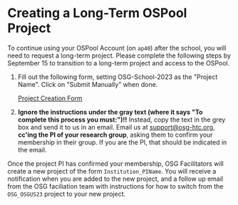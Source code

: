 # Creating a Long-Term OSPool Project

To continue using your OSPool Account (on `ap40`) after the school, you will 
need to request a long-term project. Please complete the following 
steps by September 15 to transition to a long-term project and access
to the OSPool. 

1. Fill out the following form, setting OSG-School-2023 as the "Project Name". Click 
    on "Submit Manually" when done. 
	
	[Project Creation Form](https://topology.opensciencegrid.org/generate_project_yaml)

1. **Ignore the instructions under the gray text (where it says "To complete this process 
you must:")!!** Instead, copy the text in the 
grey box and send it to us in an email. Email us at support@osg-htc.org, 
**cc'ing the PI of your research group**, asking them to confirm your membership 
in their group. If you are the PI, that should be indicated in 
the email. 

Once the project PI has confirmed your membership, OSG Facilitators will create a new 
project of the form `Institution_PIName`. You will receive
a notification when you are added to the new project, and a follow up email from 
the OSG faciliation team with instructions for how to switch from the 
`OSG_OSGUS23` project 
to your new project. 
